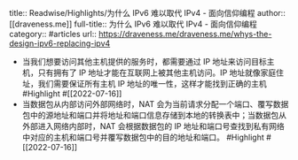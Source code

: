 title:: Readwise/Highlights/为什么 IPv6 难以取代 IPv4 - 面向信仰编程
author:: [[draveness.me]]
full-title:: 为什么 IPv6 难以取代 IPv4 - 面向信仰编程
category:: #articles
url:: https://draveness.me/draveness.me/whys-the-design-ipv6-replacing-ipv4
- 当我们想要访问其他主机提供的服务时，都需要通过 IP 地址来访问目标主机，只有拥有了 IP 地址才能在互联网上被其他主机访问。IP 地址就像家庭住址，我们需要保证所有主机 IP 地址的唯一性，这样才能找到正确的主机 #Highlight #[[2022-07-16]]
- 当数据包从内部访问外部网络时，NAT 会为当前请求分配一个端口、覆写数据包中的源地址和端口并将地址和端口信息存储到本地的转换表中；当数据包从外部进入网络内部时，NAT 会根据数据包的 IP 地址和端口号查找到私有网络中对应的主机和端口号并覆写数据包中的目的地址和端口。 #Highlight #[[2022-07-16]]